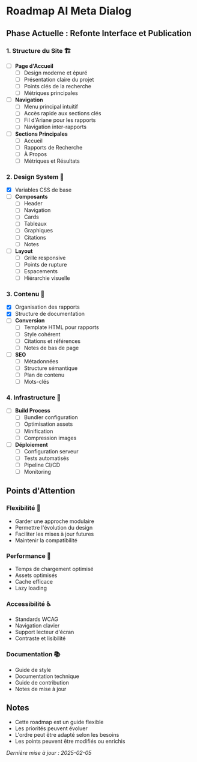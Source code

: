 # Roadmap AI Meta Dialog

## Phase Actuelle : Refonte Interface et Publication

### 1. Structure du Site 🏗️
- [ ] **Page d'Accueil**
  - [ ] Design moderne et épuré
  - [ ] Présentation claire du projet
  - [ ] Points clés de la recherche
  - [ ] Métriques principales

- [ ] **Navigation**
  - [ ] Menu principal intuitif
  - [ ] Accès rapide aux sections clés
  - [ ] Fil d'Ariane pour les rapports
  - [ ] Navigation inter-rapports

- [ ] **Sections Principales**
  - [ ] Accueil
  - [ ] Rapports de Recherche
  - [ ] À Propos
  - [ ] Métriques et Résultats

### 2. Design System 🎨
- [x] Variables CSS de base
- [ ] **Composants**
  - [ ] Header
  - [ ] Navigation
  - [ ] Cards
  - [ ] Tableaux
  - [ ] Graphiques
  - [ ] Citations
  - [ ] Notes

- [ ] **Layout**
  - [ ] Grille responsive
  - [ ] Points de rupture
  - [ ] Espacements
  - [ ] Hiérarchie visuelle

### 3. Contenu 📝
- [x] Organisation des rapports
- [x] Structure de documentation
- [ ] **Conversion**
  - [ ] Template HTML pour rapports
  - [ ] Style cohérent
  - [ ] Citations et références
  - [ ] Notes de bas de page

- [ ] **SEO**
  - [ ] Métadonnées
  - [ ] Structure sémantique
  - [ ] Plan de contenu
  - [ ] Mots-clés

### 4. Infrastructure 🔧
- [ ] **Build Process**
  - [ ] Bundler configuration
  - [ ] Optimisation assets
  - [ ] Minification
  - [ ] Compression images

- [ ] **Déploiement**
  - [ ] Configuration serveur
  - [ ] Tests automatisés
  - [ ] Pipeline CI/CD
  - [ ] Monitoring

## Points d'Attention

### Flexibilité 🔄
- Garder une approche modulaire
- Permettre l'évolution du design
- Faciliter les mises à jour futures
- Maintenir la compatibilité

### Performance 🚀
- Temps de chargement optimisé
- Assets optimisés
- Cache efficace
- Lazy loading

### Accessibilité ♿
- Standards WCAG
- Navigation clavier
- Support lecteur d'écran
- Contraste et lisibilité

### Documentation 📚
- Guide de style
- Documentation technique
- Guide de contribution
- Notes de mise à jour

## Notes
- Cette roadmap est un guide flexible
- Les priorités peuvent évoluer
- L'ordre peut être adapté selon les besoins
- Les points peuvent être modifiés ou enrichis

*Dernière mise à jour : 2025-02-05*
